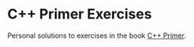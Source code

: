 # C++ Primer Exercises

Personal solutions to exercises in the book [C++ Primer](https://www.amazon.com/Primer-5th-Stanley-B-Lippman/dp/0321714113).
